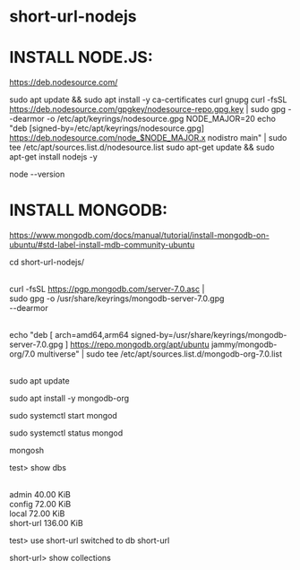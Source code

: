 # short-url-nodejs
# INSTALL NODE.JS:

https://deb.nodesource.com/


sudo apt update && sudo apt install -y ca-certificates curl gnupg
curl -fsSL https://deb.nodesource.com/gpgkey/nodesource-repo.gpg.key | sudo gpg --dearmor -o /etc/apt/keyrings/nodesource.gpg
NODE_MAJOR=20
echo "deb [signed-by=/etc/apt/keyrings/nodesource.gpg] https://deb.nodesource.com/node_$NODE_MAJOR.x nodistro main" | sudo tee /etc/apt/sources.list.d/nodesource.list
sudo apt-get update && sudo apt-get install nodejs -y


node --version

# INSTALL MONGODB:

https://www.mongodb.com/docs/manual/tutorial/install-mongodb-on-ubuntu/#std-label-install-mdb-community-ubuntu

cd short-url-nodejs/

<br>curl -fsSL https://pgp.mongodb.com/server-7.0.asc | \
   sudo gpg -o /usr/share/keyrings/mongodb-server-7.0.gpg \
   --dearmor

<br>echo "deb [ arch=amd64,arm64 signed-by=/usr/share/keyrings/mongodb-server-7.0.gpg ] https://repo.mongodb.org/apt/ubuntu jammy/mongodb-org/7.0 multiverse" | sudo tee /etc/apt/sources.list.d/mongodb-org-7.0.list


<br>sudo apt update

sudo apt install -y mongodb-org

sudo systemctl start mongod

sudo systemctl status mongod

mongosh

test> show dbs

<br>admin       40.00 KiB
<br>config      72.00 KiB
<br>local       72.00 KiB
<br>short-url  136.00 KiB


test> use short-url
switched to db short-url

short-url> show collections
